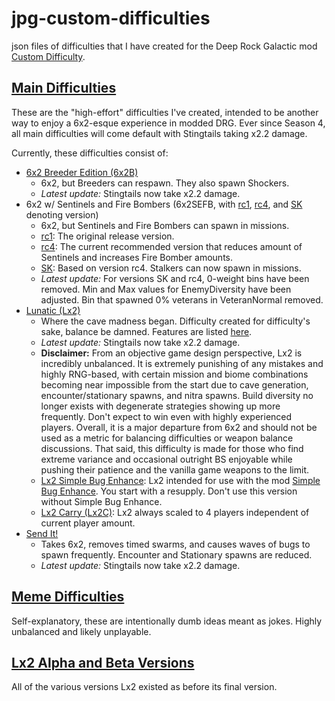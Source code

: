 # jpg-custom-difficulties
json files of difficulties that I have created for the Deep Rock Galactic mod [Custom Difficulty](https://mod.io/g/drg/m/custom-difficulty).

## [Main Difficulties](https://github.com/pH-JPEG/jpg-custom-difficulties/edit/main/README.md)
These are the "high-effort" difficulties I've created, intended to be another way to enjoy a 6x2-esque experience in modded DRG. Ever since Season 4, all main difficulties will come default with Stingtails taking x2.2 damage.

Currently, these difficulties consist of:
- [6x2 Breeder Edition (6x2B)](https://github.com/pH-JPEG/jpg-custom-difficulties/blob/main/6x2B.json)
  - 6x2, but Breeders can respawn. They also spawn Shockers.
  - *Latest update:* Stingtails now take x2.2 damage. 
- 6x2 w/ Sentinels and Fire Bombers (6x2SEFB, with [rc1](https://github.com/pH-JPEG/jpg-custom-difficulties/blob/main/6x2SEFB_rc1.json), [rc4](https://github.com/pH-JPEG/jpg-custom-difficulties/blob/main/6x2SEFB_rc4.json), and [SK](https://github.com/pH-JPEG/jpg-custom-difficulties/blob/main/6x2SEFB-SK.json) denoting version)
  - 6x2, but Sentinels and Fire Bombers can spawn in missions.
  - [rc1](https://github.com/pH-JPEG/jpg-custom-difficulties/blob/main/6x2SEFB_rc1.json): The original release version.
  - [rc4](https://github.com/pH-JPEG/jpg-custom-difficulties/blob/main/6x2SEFB_rc4.json): The current recommended version that reduces amount of Sentinels and increases Fire Bomber amounts.
  - [SK](https://github.com/pH-JPEG/jpg-custom-difficulties/blob/main/6x2SEFB-SK.json): Based on version rc4. Stalkers can now spawn in missions.
  - *Latest update:* For versions SK and rc4, 0-weight bins have been removed. Min and Max values for EnemyDiversity have been adjusted. Bin that spawned 0% veterans in VeteranNormal removed.
- [Lunatic (Lx2)](https://github.com/pH-JPEG/jpg-custom-difficulties/blob/main/Lx2.json)
  - Where the cave madness began. Difficulty created for difficulty's sake, balance be damned. Features are listed [here](https://github.com/pH-JPEG/jpg-custom-difficulties/blob/main/Lx2%20Features.txt).
  - *Latest update:* Stingtails now take x2.2 damage.
  - **Disclaimer:** From an objective game design perspective, Lx2 is incredibly unbalanced. It is extremely punishing of any mistakes and highly RNG-based, with certain mission and biome combinations becoming near impossible from the start due to cave generation, encounter/stationary spawns, and nitra spawns. Build diversity no longer exists with degenerate strategies showing up more frequently. Don't expect to win even with highly experienced players. Overall, it is a major departure from 6x2 and should not be used as a metric for balancing difficulties or weapon balance discussions. That said, this difficulty is made for those who find extreme variance and occasional outright BS enjoyable while pushing their patience and the vanilla game weapons to the limit.
  - [Lx2 Simple Bug Enhance](https://github.com/pH-JPEG/jpg-custom-difficulties/blob/main/Lx2%20Simple%20Bug%20Enhance.json): Lx2 intended for use with the mod [Simple Bug Enhance](https://mod.io/g/drg/m/simple-bug-enhance). You start with a resupply. Don't use this version without Simple Bug Enhance.
  - [Lx2 Carry (Lx2C)](https://github.com/pH-JPEG/jpg-custom-difficulties/blob/main/Lx2C.json): Lx2 always scaled to 4 players independent of current player amount.
- [Send It!](https://github.com/pH-JPEG/jpg-custom-difficulties/blob/main/Send%20It!.json)
  - Takes 6x2, removes timed swarms, and causes waves of bugs to spawn frequently. Encounter and Stationary spawns are reduced.
  - *Latest update:* Stingtails now take x2.2 damage.

## [Meme Difficulties](https://github.com/pH-JPEG/jpg-custom-difficulties/tree/main/Meme%20Difficulties)
Self-explanatory, these are intentionally dumb ideas meant as jokes. Highly unbalanced and likely unplayable.

## [Lx2 Alpha and Beta Versions](https://github.com/pH-JPEG/jpg-custom-difficulties/tree/main/Lx2%20Alpha%20and%20Beta%20Versions)
All of the various versions Lx2 existed as before its final version.
